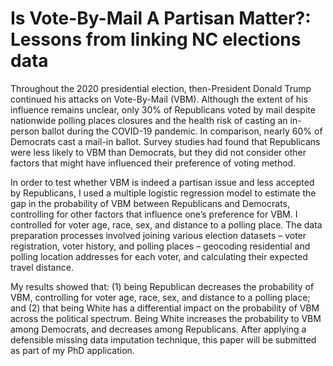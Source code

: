 # Is Vote-By-Mail A Partisan Matter?: Lessons from linking NC elections data

Throughout the 2020 presidential election, then-President Donald Trump continued his attacks on Vote-By-Mail (VBM). Although the extent of his influence remains unclear, only 30% of Republicans voted by mail despite nationwide polling places closures and the health risk of casting an in-person ballot during the COVID-19 pandemic. In comparison, nearly 60% of Democrats cast a mail-in ballot. Survey studies had found that Republicans were less likely to VBM than Democrats, but they did not consider other factors that might have influenced their preference of voting method.

In order to test whether VBM is indeed a partisan issue and less accepted by Republicans, I used a multiple logistic regression model to estimate the gap in the probability of VBM between Republicans and Democrats, controlling for other factors that influence one’s preference for VBM. I controlled for voter age, race, sex, and distance to a polling place. The data preparation processes involved joining various election datasets – voter registration, voter history, and polling places – geocoding residential and polling location addresses for each voter, and calculating their expected travel distance.

My results showed that: (1) being Republican decreases the probability of VBM, controlling for voter age, race, sex, and distance to a polling place; and (2) that being White has a differential impact on the probability of VBM across the political spectrum. Being White increases the probability to VBM among Democrats, and decreases among Republicans. After applying a defensible missing data imputation technique, this paper will be submitted as part of my PhD application.

